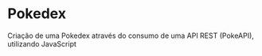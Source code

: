 # Pokedex

Criação de uma Pokedex através do consumo de uma API REST (PokeAPI), utilizando JavaScript
